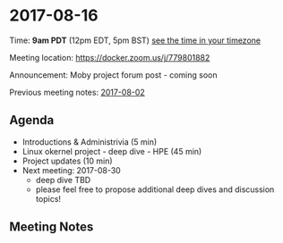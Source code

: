 # 2017-08-16
Time: **9am PDT** (12pm EDT, 5pm BST) [see the time in your timezone](https://www.timeanddate.com/worldclock/fixedtime.html?msg=Linuxkit+Security+SIG&iso=20170802T09&p1=224)

Meeting location: https://docker.zoom.us/j/779801882

Announcement: Moby project forum post - coming soon

Previous meeting notes: [2017-08-02](2017-08-02.md)

## Agenda
- Introductions & Administrivia (5 min)
- Linux okernel project - deep dive - HPE (45 min)
- Project updates (10 min)
- Next meeting: 2017-08-30
  - deep dive TBD
  - please feel free to propose additional deep dives and discussion topics!

## Meeting Notes
